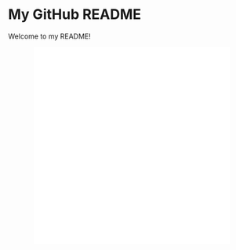 # My GitHub README

Welcome to my README!

<div align="center">
    <img src="style.svg" width="400" height="400" alt="css-in-readme">
</div>
